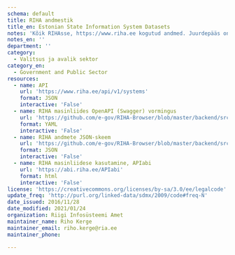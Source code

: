 ```yaml
---
schema: default
title: RIHA andmestik
title_en: Estonian State Information System Datasets
notes: 'Kõik RIHAsse, https://www.riha.ee kogutud andmed. Juurdepääs on piiratud ainult mitteavalikele isikuandmetele. Samuti on juurdepääs piiratud andmete RIHAsse kandmise masintoimingutele.'
notes_en: ''
department: ''
category:
  - Valitsus ja avalik sektor
category_en:
  - Government and Public Sector
resources:
  - name: API
    url: 'https://www.riha.ee/api/v1/systems'
    format: JSON
    interactive: 'False'
  - name: RIHA masinliides OpenAPI (Swagger) vormingus
    url: 'https://github.com/e-gov/RIHA-Browser/blob/master/backend/src/main/resources/static/swagger.yaml'
    format: YAML
    interactive: 'False'
  - name: RIHA andmete JSON-skeem
    url: 'https://github.com/e-gov/RIHA-Browser/blob/master/backend/src/main/resources/infosystem_schema.json'
    format: JSON
    interactive: 'False'
  - name: RIHA masinliidese kasutamine, APIabi
    url: 'https://abi.riha.ee/APIabi'
    format: html
    interactive: 'False'
license: 'https://creativecommons.org/licenses/by-sa/3.0/ee/legalcode'
update_freq: 'http://purl.org/linked-data/sdmx/2009/code#freq-N'
date_issued: 2016/11/28
date_modified: 2021/01/24
organization: Riigi Infosüsteemi Amet
maintainer_name: Riho Kerge
maintainer_email: riho.kerge@ria.ee
maintainer_phone:

---
```

